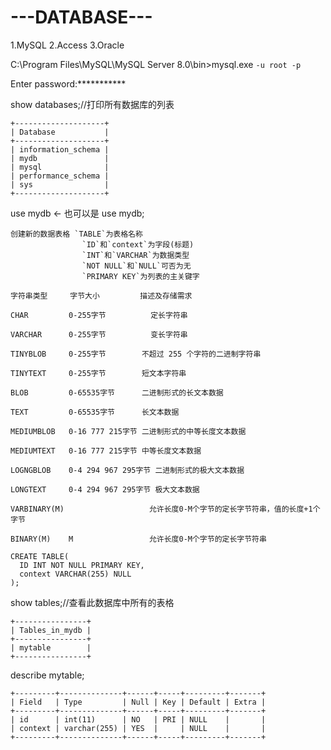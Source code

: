 # ---DATABASE---
1.MySQL
2.Access
3.Oracle


C:\Program Files\MySQL\MySQL Server 8.0\bin>mysql.exe `-u root -p`

Enter password:***********

show databases;//打印所有数据库的列表
```
+--------------------+
| Database           |
+--------------------+
| information_schema |
| mydb               |
| mysql              |
| performance_schema |
| sys                |
+--------------------+
```
use mydb ← 也可以是 use mydb;
```
创建新的数据表格 `TABLE`为表格名称
                `ID`和`context`为字段(标题)
                `INT`和`VARCHAR`为数据类型
                `NOT NULL`和`NULL`可否为无
                `PRIMARY KEY`为列表的主关键字
```
```
字符串类型     字节大小         描述及存储需求

CHAR         0-255字节          定长字符串

VARCHAR      0-255字节          变长字符串

TINYBLOB     0-255字节        不超过 255 个字符的二进制字符串

TINYTEXT     0-255字节        短文本字符串

BLOB         0-65535字节      二进制形式的长文本数据

TEXT         0-65535字节      长文本数据

MEDIUMBLOB   0-16 777 215字节 二进制形式的中等长度文本数据

MEDIUMTEXT   0-16 777 215字节 中等长度文本数据

LOGNGBLOB    0-4 294 967 295字节 二进制形式的极大文本数据

LONGTEXT     0-4 294 967 295字节 极大文本数据

VARBINARY(M)                   允许长度0-M个字节的定长字节符串，值的长度+1个字节

BINARY(M)    M                 允许长度0-M个字节的定长字节符串
```

```
CREATE TABLE(
  ID INT NOT NULL PRIMARY KEY,
  context VARCHAR(255) NULL
);
```

show tables;//查看此数据库中所有的表格
```
+----------------+
| Tables_in_mydb |
+----------------+
| mytable        |
+----------------+
```
describe mytable;
```
+---------+--------------+------+-----+---------+-------+
| Field   | Type         | Null | Key | Default | Extra |
+---------+--------------+------+-----+---------+-------+
| id      | int(11)      | NO   | PRI | NULL    |       |
| context | varchar(255) | YES  |     | NULL    |       |
+---------+--------------+------+-----+---------+-------+
```


